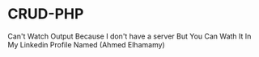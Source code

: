 # CRUD-PHP
Can't Watch Output Because I don't have a server
But You Can Wath It In My Linkedin Profile Named (Ahmed Elhamamy)
